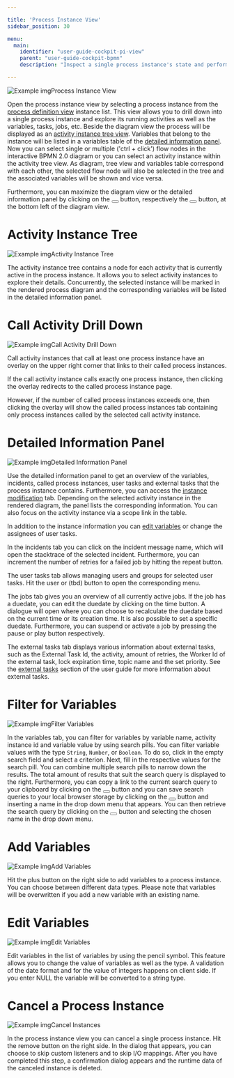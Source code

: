 ```yaml
---

title: 'Process Instance View'
sidebar_position: 30

menu:
  main:
    identifier: "user-guide-cockpit-pi-view"
    parent: "user-guide-cockpit-bpmn"
    description: "Inspect a single process instance's state and perform operations on it."

---
```


![Example img](./../img/cockpit-process-instances-view.png)Process Instance View

Open the process instance view by selecting a process instance from the [process definition view][process-definition-view] instance list. This view allows you to drill down into a single process instance and explore its running activities as well as the variables, tasks, jobs, etc.
Beside the diagram view the process will be displayed as an [activity instance tree view](#activity-instance-tree). Variables that belong to the instance will be listed in a variables table of the [detailed information panel](#detailed-information-panel). Now you can select single or multiple ('ctrl + click') flow nodes in the interactive BPMN 2.0 diagram or you can select an activity instance within the activity tree view. As diagram, tree view and variables table correspond with each other, the selected flow node will also be selected in the tree and the associated variables will be shown and vice versa.

Furthermore, you can maximize the diagram view or the detailed information panel by clicking on the <button class="btn btn-xs"><i class="glyphicon glyphicon-resize-full"></i></button> button, respectively the <button class="btn btn-xs"><i class="glyphicon glyphicon-menu-up"></i></button> button, at the bottom left of the diagram view.

[process-definition-view]: ../webapps/cockpit/bpmn/process-definition-view.md


# Activity Instance Tree

![Example img](./../img/cockpit-activity-instance-tree-view.png)Activity Instance Tree

The activity instance tree contains a node for each activity that is currently active in the process instance. It allows you to select activity instances to explore their details. Concurrently, the selected instance will be marked in the rendered process diagram and the corresponding variables will be listed in the detailed information panel.

# Call Activity Drill Down

![Example img](./../img/cockpit-call-activity-instance-drill-down.png)Call Activity Drill Down

Call activity instances that call at least one process instance have an overlay on the upper right corner that links to their called process instances.


If the call activity instance calls exactly one process instance, then clicking the overlay redirects to the called process instance page.

However, if the number of called process instances exceeds one, then clicking the overlay will show the called process instances tab containing only process instances called by the selected call activity instance.

# Detailed Information Panel

![Example img](./../img/cockpit-detailed-information-view.png)Detailed Information Panel

Use the detailed information panel to get an overview of the variables, incidents, called process instances, user tasks and external tasks that the process instance contains. Furthermore, you can access the [instance modification](../webapps/cockpit/bpmn/process-instance-modification.md) tab. Depending on the selected activity instance in the rendered diagram, the panel lists the corresponding information. You can also focus on the activity instance via a scope link in the table.

In addition to the instance information you can [edit variables](#edit-variables) or change the assignees of user tasks.

In the incidents tab you can click on the incident message name, which will open the stacktrace of the selected incident. Furthermore, you can increment the number of retries for a failed job by hitting the repeat button.

The user tasks tab allows managing users and groups for selected user tasks. Hit the user or (tbd) button to open the corresponding menu.

The jobs tab gives you an overview of all currently active jobs. If the job has a duedate, you can edit the duedate by clicking on the time button. A dialogue will open where you can choose to recalculate the duedate based on the current time or its creation time. It is also possible to set a specific duedate. Furthermore, you can suspend or activate a job by pressing the pause or play button respectively.

The external tasks tab displays various information about external tasks, such as the External Task Id, the activity, amount of retries, the Worker Id of the external task, lock expiration time, topic name and the set priority. See the [external tasks](../user-guide/process-engine/external-tasks.md) section of the user guide for more information about external tasks.

# Filter for Variables

![Example img](./../img/variable-filter.png)Filter Variables

In the variables tab, you can filter for variables by variable name, activity instance id and variable value by using search pills. You can filter variable values with the type `String`, `Number`, or `Boolean`. To do so, click in the empty search field and select a criterion. Next, fill in the respective values for the search pill. You can combine multiple search pills to narrow down the results. The total amount of results that suit the search query is displayed to the right. Furthermore, you can copy a link to the current search query to your clipboard by clicking on the <button class="btn btn-xs"><i class="glyphicon glyphicon-link"></i></button> button and you can save search queries to your local browser storage by clicking on the <button class="btn btn-xs"><i class="glyphicon glyphicon-floppy-disk"></i></button> button and inserting a name in the drop down menu that appears. You can then retrieve the search query by clicking on the <button class="btn btn-xs"><i class="glyphicon glyphicon-floppy-disk"></i></button> button and selecting the chosen name in the drop down menu.

# Add Variables

![Example img](./../img/cockpit-add-variables.png)Add Variables

Hit the plus button on the right side to add variables to a process instance. You can choose between different data types. Please note that variables will be overwritten if you add a new variable with an existing name.


# Edit Variables

![Example img](./../img/cockpit-edit-variables.png)Edit Variables

Edit variables in the list of variables by using the pencil symbol. This feature allows you to change the value of variables as well as the type. A validation of the date format and for the value of integers happens on client side. If you enter NULL the variable will be converted to a string type.


# Cancel a Process Instance

![Example img](./../img/cockpit-cancel-process-instance.png)Cancel Instances

In the process instance view you can cancel a single process instance. Hit the remove button on the right side. In the dialog that appears, you can choose to skip custom listeners and to skip I/O mappings. After you have completed this step, a confirmation dialog appears and the runtime data of the canceled instance is deleted.
